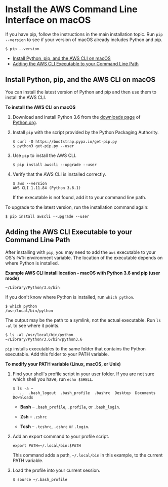 # Install the AWS Command Line Interface on macOS<a name="cli-install-macos"></a>

If you have pip, follow the instructions in the main installation topic\. Run `pip --version` to see if your version of macOS already includes Python and pip\.

```
$ pip --version
```


+ [Install Python, pip, and the AWS CLI on macOS](#awscli-install-osx-pip)
+ [Adding the AWS CLI Executable to your Command Line Path](#awscli-install-osx-path)

## Install Python, pip, and the AWS CLI on macOS<a name="awscli-install-osx-pip"></a>

You can install the latest version of Python and pip and then use them to install the AWS CLI\.

**To install the AWS CLI on macOS**

1. Download and install Python 3\.6 from the [downloads page](https://www.python.org/downloads/release/python-361/) of [Python\.org](https://www.python.org)\.

1. Install `pip` with the script provided by the Python Packaging Authority\.

   ```
   $ curl -O https://bootstrap.pypa.io/get-pip.py
   $ python3 get-pip.py --user
   ```

1. Use `pip` to install the AWS CLI\.

   ```
   $ pip install awscli --upgrade --user
   ```

1. Verify that the AWS CLI is installed correctly\.

   ```
   $ aws --version
   AWS CLI 1.11.84 (Python 3.6.1)
   ```

   If the executable is not found, add it to your command line path\.

To upgrade to the latest version, run the installation command again:

```
$ pip install awscli --upgrade --user
```

## Adding the AWS CLI Executable to your Command Line Path<a name="awscli-install-osx-path"></a>

After installing with `pip`, you may need to add the `aws` executable to your OS's `PATH` environment variable\. The location of the executable depends on where Python is installed\.

**Example AWS CLI install location \- macOS with Python 3\.6 and pip \(user mode\)**  

```
~/Library/Python/3.6/bin
```

If you don't know where Python is installed, run `which python`\.

```
$ which python
/usr/local/bin/python
```

The output may be the path to a symlink, not the actual executable\. Run `ls -al` to see where it points\.

```
$ ls -al /usr/local/bin/python
~/Library/Python/3.6/bin/python3.6
```

`pip` installs executables to the same folder that contains the Python executable\. Add this folder to your PATH variable\.

**To modify your PATH variable \(Linux, macOS, or Unix\)**

1. Find your shell's profile script in your user folder\. If you are not sure which shell you have, run `echo $SHELL`\.

   ```
   $ ls -a ~
   .  ..  .bash_logout  .bash_profile  .bashrc  Desktop  Documents  Downloads
   ```

   + **Bash** – `.bash_profile`, `.profile`, or `.bash_login`\.

   + **Zsh** – `.zshrc`

   + **Tcsh** – `.tcshrc`, `.cshrc` or `.login`\.

1. Add an export command to your profile script\.

   ```
   export PATH=~/.local/bin:$PATH
   ```

   This command adds a path, `~/.local/bin` in this example, to the current PATH variable\.

1. Load the profile into your current session\.

   ```
   $ source ~/.bash_profile
   ```
